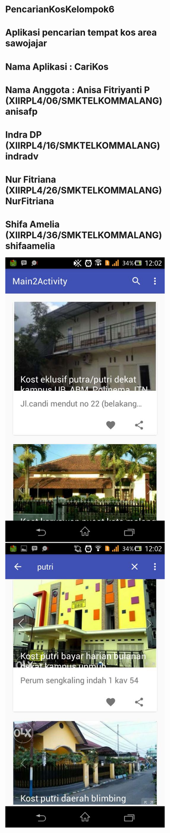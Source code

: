 # PencarianKosKelompok6
# Aplikasi pencarian tempat kos area sawojajar
# Nama Aplikasi : CariKos
# Nama Anggota : Anisa Fitriyanti P (XIIRPL4/06/SMKTELKOMMALANG) anisafp
#                Indra DP           (XIIRPL4/16/SMKTELKOMMALANG) indradv
#                Nur Fitriana       (XIIRPL4/26/SMKTELKOMMALANG) NurFitriana
#                Shifa Amelia       (XIIRPL4/36/SMKTELKOMMALANG) shifaamelia
![gambar](https://github.com/anisafp/PencarianKosKelompok6/blob/master/WhatsApp%20Image%202016-12-04%20at%2012.03.37.jpeg)
![gambar](https://github.com/anisafp/PencarianKosKelompok6/blob/master/WhatsApp%20Image%202016-12-04%20at%2012.03.39.jpeg)
